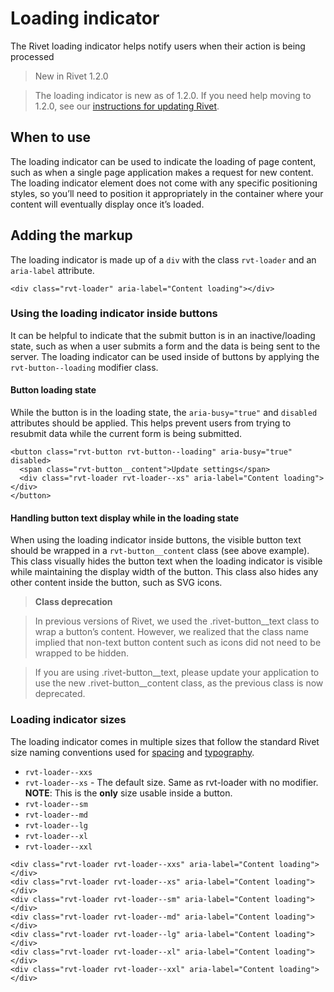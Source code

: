 # Loading indicator

The Rivet loading indicator helps notify users when their action is being processed

> New in Rivet 1.2.0

> The loading indicator is new as of 1.2.0. If you need help moving to 1.2.0, see our [instructions for updating Rivet](#).

## When to use

The loading indicator can be used to indicate the loading of page content, such as when a single page application makes a request for new content. The loading indicator element does not come with any specific positioning styles, so you’ll need to position it appropriately in the container where your content will eventually display once it’s loaded.

## Adding the markup

The loading indicator is made up of a `div` with the class `rvt-loader` and an `aria-label` attribute.

```
<div class="rvt-loader" aria-label="Content loading"></div>
```

### Using the loading indicator inside buttons

It can be helpful to indicate that the submit button is in an inactive/loading state, such as when a user submits a form and the data is being sent to the server. The loading indicator can be used inside of buttons by applying the `rvt-button--loading` modifier class.

#### Button loading state

While the button is in the loading state, the `aria-busy="true"` and `disabled` attributes should be applied. This helps prevent users from trying to resubmit data while the current form is being submitted.

```
<button class="rvt-button rvt-button--loading" aria-busy="true" disabled>
  <span class="rvt-button__content">Update settings</span>
  <div class="rvt-loader rvt-loader--xs" aria-label="Content loading"></div>
</button>
```

#### Handling button text display while in the loading state

When using the loading indicator inside buttons, the visible button text should be wrapped in a `rvt-button__content` class (see above example). This class visually hides the button text when the loading indicator is visible while maintaining the display width of the button. This class also hides any other content inside the button, such as SVG icons.

> **Class deprecation**

> In previous versions of Rivet, we used the .rivet-button__text class to wrap a button’s content. However, we realized that the class name implied that non-text button content such as icons did not need to be wrapped to be hidden.

> If you are using .rivet-button__text, please update your application to use the new .rivet-button__content class, as the previous class is now deprecated.

### Loading indicator sizes

The loading indicator comes in multiple sizes that follow the standard Rivet size naming conventions used for [spacing](#) and [typography](#).

- `rvt-loader--xxs`
- `rvt-loader--xs` - The default size. Same as rvt-loader with no modifier. **NOTE**: This is the **only** size usable inside a button.
- `rvt-loader--sm`
- `rvt-loader--md`
- `rvt-loader--lg`
- `rvt-loader--xl`
- `rvt-loader--xxl`

```
<div class="rvt-loader rvt-loader--xxs" aria-label="Content loading"></div>
<div class="rvt-loader rvt-loader--xs" aria-label="Content loading"></div>
<div class="rvt-loader rvt-loader--sm" aria-label="Content loading"></div>
<div class="rvt-loader rvt-loader--md" aria-label="Content loading"></div>
<div class="rvt-loader rvt-loader--lg" aria-label="Content loading"></div>
<div class="rvt-loader rvt-loader--xl" aria-label="Content loading"></div>
<div class="rvt-loader rvt-loader--xxl" aria-label="Content loading"></div>
```